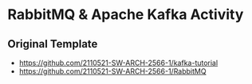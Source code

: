 # RabbitMQ & Apache Kafka Activity

## Original Template

- https://github.com/2110521-SW-ARCH-2566-1/kafka-tutorial
- https://github.com/2110521-SW-ARCH-2566-1/RabbitMQ

### 